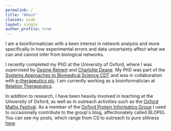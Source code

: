 ```yaml
---
permalink: /
title: "About"
classes: wide
layout: single
author_profile: true
---
```


I am a bioinformatician with a keen interest in network analysis and more specifically in how experimental errors and data uncertainty affect what we can and cannot infer from biological networks.

I recently completed my PhD at the University of Oxford, where I was supervised by [Gesine Reinert](http://www.stats.ox.ac.uk/~reinert/) and [Charlotte Deane](http://www.stats.ox.ac.uk/~deane/#). My PhD was part of the [Systems Approaches to Biomedical Science CDT](https://www.sabsr3.ox.ac.uk/home) and was in collaboration with [e-therapeutics plc](https://www.etherapeutics.co.uk/). I am currently working as a bioinformatician at [Relation Therapeutics](https://www.relationrx.com/). 

In addition to research, I have been heavily involved in teaching at the University of Oxford, as well as in outreach activities such as the [Oxford Maths Festival](https://mathsfest.web.ox.ac.uk/home). As a member of the [Oxford Protein Informatics Group](http://opig.stats.ox.ac.uk/) I used to occasionally contribute to the group's blog, affectionately called BLOPIG. You can see my posts, which range from CS to outreach to pure silliness [here](https://www.blopig.com/blog/author/lyuba/).